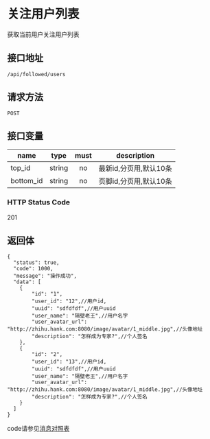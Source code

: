 # 关注用户列表
获取当前用户关注用户列表

## 接口地址

`/api/followed/users`

## 请求方法

```POST ```

## 接口变量

| name     | type     | must     | description |
|----------|:--------:|:--------:|:--------:|
| top_id   | string   | no      | 最新id,分页用,默认10条 |
| bottom_id   | string   | no      | 页脚id,分页用,默认10条 |

### HTTP Status Code

201

## 返回体

```json5
{
  "status": true,
  "code": 1000,
  "message": "操作成功",
  "data": [
    {
        "id": "1",
        "user_id": "12",//用户id,
        "uuid": "sdfdfdf",//用户uuid
        "user_name": "隔壁老王",//用户名字
        "user_avatar_url": "http://zhihu.hank.com:8080/image/avatar/1_middle.jpg",//头像地址
        "description": "怎样成为专家?",//个人签名
    },
    {
        "id": "2",
        "user_id": "13",//用户id,
        "uuid": "sdfdfdf",//用户uuid
        "user_name": "隔壁老王",//用户名字
        "user_avatar_url": "http://zhihu.hank.com:8080/image/avatar/1_middle.jpg",//头像地址
        "description": "怎样成为专家?",//个人签名
    }
  ]
}
``` 

code请参见[消息对照表](消息对照表.md)
